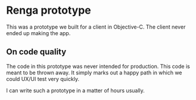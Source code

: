 # Renga prototype
This was a prototype we built for a client in Objective-C.  The client never ended up making the app.

## On code quality
The code in this prototype was never intended for production. This code is meant to be thrown away.  It simply marks out a happy path in which we could UX/UI test very quickly.    

I can write such a prototype in a matter of hours usually. 
